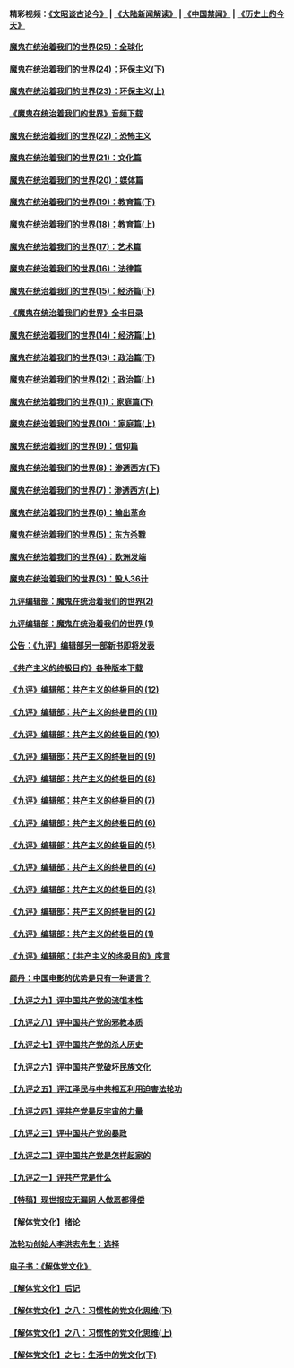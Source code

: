 #### 精彩视频：[《文昭谈古论今》](https://github.com/gfw-breaker/wenzhao/blob/master/README.md?t=11270632) | [《大陆新闻解读》](https://github.com/gfw-breaker/ntdtv-comedy/blob/master/README.md?t=11270632) | [《中国禁闻》](https://github.com/gfw-breaker/ntdtv-news/blob/master/README.md?t=11270632) | [《历史上的今天》](https://github.com/gfw-breaker/today-in-history/blob/master/README.md?t=11270632) 

#### [魔鬼在统治着我们的世界(25)：全球化](../pages/nsc422/n10788205.md?t=11270632) 

#### [魔鬼在统治着我们的世界(24)：环保主义(下)](../pages/nsc422/n10695307.md?t=11270632) 

#### [魔鬼在统治着我们的世界(23)：环保主义(上)](../pages/nsc422/n10688613.md?t=11270632) 

#### [《魔鬼在统治着我们的世界》音频下载](../pages/nsc422/n10635553.md?t=11270632) 

#### [魔鬼在统治着我们的世界(22)：恐怖主义](../pages/nsc422/n10614727.md?t=11270632) 

#### [魔鬼在统治着我们的世界(21)：文化篇](../pages/nsc422/n10597706.md?t=11270632) 

#### [魔鬼在统治着我们的世界(20)：媒体篇](../pages/nsc422/n10586579.md?t=11270632) 

#### [魔鬼在统治着我们的世界(19)：教育篇(下)](../pages/nsc422/n10564808.md?t=11270632) 

#### [魔鬼在统治着我们的世界(18)：教育篇(上)](../pages/nsc422/n10526970.md?t=11270632) 

#### [魔鬼在统治着我们的世界(17)：艺术篇](../pages/nsc422/n10499093.md?t=11270632) 

#### [魔鬼在统治着我们的世界(16)：法律篇](../pages/nsc422/n10485969.md?t=11270632) 

#### [魔鬼在统治着我们的世界(15)：经济篇(下)](../pages/nsc422/n10469975.md?t=11270632) 

#### [《魔鬼在统治着我们的世界》全书目录](../pages/nsc422/n10464261.md?t=11270632) 

#### [魔鬼在统治着我们的世界(14)：经济篇(上)](../pages/nsc422/n10457370.md?t=11270632) 

#### [魔鬼在统治着我们的世界(13)：政治篇(下)](../pages/nsc422/n10448270.md?t=11270632) 

#### [魔鬼在统治着我们的世界(12)：政治篇(上)](../pages/nsc422/n10444576.md?t=11270632) 

#### [魔鬼在统治着我们的世界(11)：家庭篇(下)](../pages/nsc422/n10440961.md?t=11270632) 

#### [魔鬼在统治着我们的世界(10)：家庭篇(上)](../pages/nsc422/n10435448.md?t=11270632) 

#### [魔鬼在统治着我们的世界(9)：信仰篇](../pages/nsc422/n10432159.md?t=11270632) 

#### [魔鬼在统治着我们的世界(8)：渗透西方(下)](../pages/nsc422/n10429603.md?t=11270632) 

#### [魔鬼在统治着我们的世界(7)：渗透西方(上)](../pages/nsc422/n10426013.md?t=11270632) 

#### [魔鬼在统治着我们的世界(6)：输出革命](../pages/nsc422/n10421536.md?t=11270632) 

#### [魔鬼在统治着我们的世界(5)：东方杀戮](../pages/nsc422/n10417707.md?t=11270632) 

#### [魔鬼在统治着我们的世界(4)：欧洲发端](../pages/nsc422/n10414890.md?t=11270632) 

#### [魔鬼在统治着我们的世界(3)：毁人36计](../pages/nsc422/n10411583.md?t=11270632) 

#### [九评编辑部：魔鬼在统治着我们的世界(2)](../pages/nsc422/n10410036.md?t=11270632) 

#### [九评编辑部：魔鬼在统治着我们的世界 (1)](../pages/nsc422/n10406825.md?t=11270632) 

#### [公告：《九评》编辑部另一部新书即将发表](../pages/nsc422/n10405104.md?t=11270632) 

#### [《共产主义的终极目的》各种版本下载](../pages/nsc422/n10022138.md?t=11270632) 

#### [《九评》编辑部：共产主义的终极目的 (12)](../pages/nsc422/n9933272.md?t=11270632) 

#### [《九评》编辑部：共产主义的终极目的 (11)](../pages/nsc422/n9924973.md?t=11270632) 

#### [《九评》编辑部：共产主义的终极目的 (10)](../pages/nsc422/n9920883.md?t=11270632) 

#### [《九评》编辑部：共产主义的终极目的 (9)](../pages/nsc422/n9916363.md?t=11270632) 

#### [《九评》编辑部：共产主义的终极目的 (8)](../pages/nsc422/n9912488.md?t=11270632) 

#### [《九评》编辑部：共产主义的终极目的 (7)](../pages/nsc422/n9901176.md?t=11270632) 

#### [《九评》编辑部：共产主义的终极目的 (6)](../pages/nsc422/n9899359.md?t=11270632) 

#### [《九评》编辑部：共产主义的终极目的 (5)](../pages/nsc422/n9893174.md?t=11270632) 

#### [《九评》编辑部：共产主义的终极目的 (4)](../pages/nsc422/n9891246.md?t=11270632) 

#### [《九评》编辑部：共产主义的终极目的 (3)](../pages/nsc422/n9879879.md?t=11270632) 

#### [《九评》编辑部：共产主义的终极目的 (2)](../pages/nsc422/n9876205.md?t=11270632) 

#### [《九评》编辑部：共产主义的终极目的 (1)](../pages/nsc422/n9865857.md?t=11270632) 

#### [《九评》编辑部：《共产主义的终极目的》序言](../pages/nsc422/n9862666.md?t=11270632) 

#### [颜丹：中国电影的优势是只有一种语言？](../pages/nsc422/n9583062.md?t=11270632) 

#### [【九评之九】评中国共产党的流氓本性](../pages/nsc422/n737542.md?t=11270632) 

#### [【九评之八】评中国共产党的邪教本质](../pages/nsc422/n735942.md?t=11270632) 

#### [【九评之七】评中国共产党的杀人历史](../pages/nsc422/n733806.md?t=11270632) 

#### [【九评之六】评中国共产党破坏民族文化](../pages/nsc422/n731667.md?t=11270632) 

#### [【九评之五】评江泽民与中共相互利用迫害法轮功](../pages/nsc422/n730058.md?t=11270632) 

#### [【九评之四】评共产党是反宇宙的力量](../pages/nsc422/n727814.md?t=11270632) 

#### [【九评之三】评中国共产党的暴政](../pages/nsc422/n725597.md?t=11270632) 

#### [【九评之二】评中国共产党是怎样起家的](../pages/nsc422/n723946.md?t=11270632) 

#### [【九评之一】评共产党是什么](../pages/nsc422/n722529.md?t=11270632) 

#### [【特稿】现世报应无漏网 人做恶都得偿](../pages/nsc422/n4215167.md?t=11270632) 

#### [【解体党文化】绪论](../pages/nsc422/n1449356.md?t=11270632) 

#### [法轮功创始人李洪志先生：选择](../pages/nsc422/n3580738.md?t=11270632) 

#### [电子书：《解体党文化》](../pages/nsc422/n1573484.md?t=11270632) 

#### [【解体党文化】后记](../pages/nsc422/n1531999.md?t=11270632) 

#### [【解体党文化】之八：习惯性的党文化思维(下)](../pages/nsc422/n1526477.md?t=11270632) 

#### [【解体党文化】之八：习惯性的党文化思维(上)](../pages/nsc422/n1520631.md?t=11270632) 

#### [【解体党文化】之七：生活中的党文化(下)](../pages/nsc422/n1513446.md?t=11270632) 

